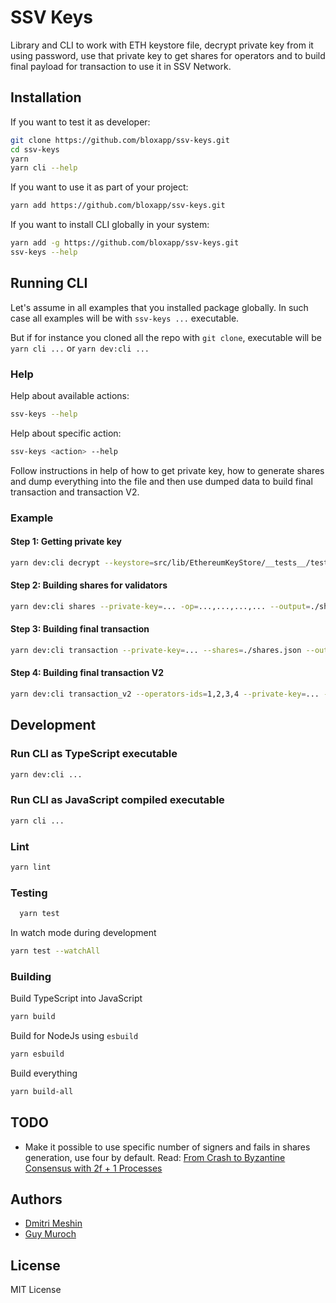# SSV Keys

Library and CLI to work with ETH keystore file, decrypt private key from it using password,
use that private key to get shares for operators and to build final payload for transaction
to use it in SSV Network.

## Installation

If you want to test it as developer:

```bash
git clone https://github.com/bloxapp/ssv-keys.git
cd ssv-keys
yarn
yarn cli --help
```

If you want to use it as part of your project:

```bash
yarn add https://github.com/bloxapp/ssv-keys.git
```

If you want to install CLI globally in your system:

```bash
yarn add -g https://github.com/bloxapp/ssv-keys.git
ssv-keys --help
```

## Running CLI

Let's assume in all examples that you installed package globally.
In such case all examples will be with `ssv-keys ...` executable.

But if for instance you cloned all the repo with `git clone`, executable
will be `yarn cli ...` or `yarn dev:cli ...`

### Help

Help about available actions:

```bash
ssv-keys --help
```

Help about specific action:

```bash
ssv-keys <action> --help
```

Follow instructions in help of how to get private key,
how to generate shares and dump everything into the file
and then use dumped data to build final transaction and
transaction V2.


### Example

#### Step 1: Getting private key

```bash
yarn dev:cli decrypt --keystore=src/lib/EthereumKeyStore/__tests__/test.keystore.json --password=testtest
```

#### Step 2: Building shares for validators

```bash
yarn dev:cli shares --private-key=... -op=...,...,...,... --output=./shares.json
```

#### Step 3: Building final transaction

```bash
yarn dev:cli transaction --private-key=... --shares=./shares.json --output=./payload.txt
```

#### Step 4: Building final transaction V2

```bash
yarn dev:cli transaction_v2 --operators-ids=1,2,3,4 --private-key=... --token-amount-gwei=1234567890 --shares=./shares.json --output=./payload_v2.txt
```

## Development

### Run CLI as TypeScript executable

```bash
yarn dev:cli ...
```

### Run CLI as JavaScript compiled executable

```bash
yarn cli ...
```

### Lint

```bash
yarn lint
```

### Testing

```bash
  yarn test
```

In watch mode during development

```bash
yarn test --watchAll
```

### Building

Build TypeScript into JavaScript

```bash
yarn build
```

Build for NodeJs using `esbuild`

```bash
yarn esbuild
```

Build everything

```bash
yarn build-all
```

## TODO

* Make it possible to use specific number of signers and fails in shares generation, use four by default.
  Read: [From Crash to Byzantine Consensus with 2f + 1 Processes](https://www.gsd.inesc-id.pt/~mpc/pubs/bc2f+1.pdf)

## Authors

* [Dmitri Meshin](https://github.com/meshin-blox)
* [Guy Muroch](https://github.com/guym-blox)

## License

MIT License
